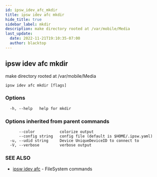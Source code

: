 ```yaml
---
id: ipsw_idev_afc_mkdir
title: ipsw idev afc mkdir
hide_title: true
sidebar_label: mkdir
description: make directory rooted at /var/mobile/Media
last_update:
  date: 2022-11-21T19:10:35-07:00
  author: blacktop
---
```

## ipsw idev afc mkdir

make directory rooted at /var/mobile/Media

```
ipsw idev afc mkdir [flags]
```

### Options

```
  -h, --help   help for mkdir
```

### Options inherited from parent commands

```
      --color           colorize output
      --config string   config file (default is $HOME/.ipsw.yaml)
  -u, --udid string     Device UniqueDeviceID to connect to
  -V, --verbose         verbose output
```

### SEE ALSO

* [ipsw idev afc](/docs/cli/afc/ipsw_idev_afc)	 - FileSystem commands

